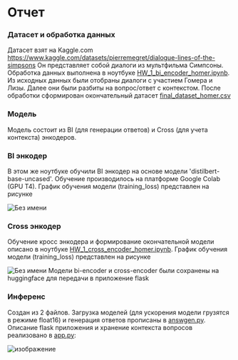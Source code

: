 # Отчет
### Датасет и обработка данных
Датасет взят на Kaggle.com
https://www.kaggle.com/datasets/pierremegret/dialogue-lines-of-the-simpsons
Он представляет собой диалоги из мультфильма Симпсоны. 
Обработка данных выполнена в ноутбуке [HW_1_bi_encoder_homer.ipynb](https://github.com/maxbobrov85/chat_bot/blob/main/HW_1_bi_encoder_homer.ipynb). Из исходных данных были отобраны диалоги с участием Гомера и Лизы. Далее они были разбиты на вопрос/ответ с контекстом. После обработки сформирован окончательный датасет [final_dataset_homer.csv](https://github.com/maxbobrov85/chat_bot/blob/main/final_dataset_homer.csv)
### Модель
Модель состоит из BI (для генерации ответов) и Cross (для учета контекста) энкодеров. 
### BI энкодер
В этом же ноутбуке обучили BI энкодер на основе модели 'distilbert-base-uncased'. Обучение производилось на платформе Google Colab (GPU T4). График обучения модели (training_loss) представлен на рисунке

![Без имени](https://github.com/maxbobrov85/chat_bot/assets/114837957/7bf08a65-16a0-4a7f-b94c-2042c7d53489)
### Cross энкодер
Обучение кросс энкодера и формирование окончательной модели описано в ноутбуке [HW_1_cross_encoder_homer.ipynb](https://github.com/maxbobrov85/chat_bot/blob/main/HW_1_cross_encoder_homer.ipynb). График обучения модели (training_loss) представлен на рисунке

![Без имени](https://github.com/maxbobrov85/chat_bot/assets/114837957/ed01fad8-63fb-4ab7-9491-ec86a1c4940f)
Модели bi-encoder и cross-encoder были сохранены на huggingface для передачи в приложение flask
### Инференс
Создан из 2 файлов. Загрузка моделей (для ускорения модели грузятся в режиме float16) и генерация ответов прописаны в [answgen.py](https://github.com/maxbobrov85/chat_bot/blob/main/answgen.py). Описание flask приложения и хранение контекста вопросов реализовано в [app.py](https://github.com/maxbobrov85/chat_bot/blob/main/app.py):

![изображение](https://github.com/maxbobrov85/chat_bot/assets/114837957/27004573-9664-48da-a630-d080b205251d)
